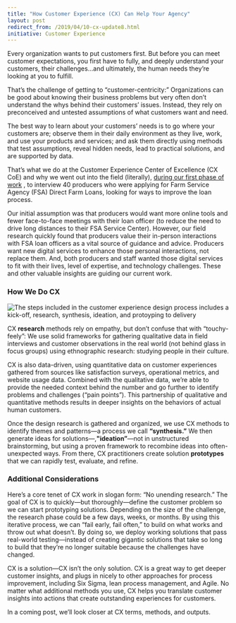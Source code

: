```yaml
---
title: "How Customer Experience (CX) Can Help Your Agency"
layout: post
redirect_from: /2019/04/10-cx-update8.html
initiative: Customer Experience
---
```


Every organization wants to put customers first. But before you can meet customer expectations, you first have to fully, and deeply understand your customers, their challenges...and ultimately, the human needs they’re looking at you to fulfill. 

That’s the challenge of getting to “customer-centricity:” Organizations can be good about knowing their business problems but very often don’t understand the whys behind their customers’ issues. Instead, they rely on preconceived and untested assumptions of what customers want and need. 

The best way to learn about your customers’ needs is to go where your customers are; observe them in their daily environment as they live, work, and use your products and services; and ask them directly using methods that test assumptions, reveal hidden needs, lead to practical solutions, and are supported by data.

That’s what we do at the Customer Experience Center of Excellence (CX CoE) and why we went out into the field (literally), <a href="https://coe.gsa.gov/2018/08/03/cx-update-4.html">during our first phase of work</a> , to interview 40 producers who were applying for Farm Service Agency (FSA) Direct Farm Loans, looking for ways to improve the loan process. 

Our initial assumption was that producers would want more online tools and fewer face-to-face meetings with their loan officer (to reduce the need to drive long distances to their FSA Service Center). However, our field research quickly found that producers value their in-person interactions with FSA loan officers as a vital source of guidance and advice. Producers want new digital services to enhance those personal interactions, not replace them. And, both producers and staff wanted those digital services to fit with their lives, level of expertise, and technology challenges. These and other valuable insights are guiding our current work.

<h3> How We Do CX</h3>
<img src="{{site.baseurl}}/images/CXDesignProcess.png" alt="The steps included in the customer experience design process includes a kick-off, research, synthesis, ideation, and protoyping to delivery" class="img-responsive">

CX <b>research</b> methods rely on empathy, but don’t confuse that with “touchy-feely”: We use solid frameworks for gathering qualitative data in field interviews and customer observations in the real world (not behind glass in focus groups) using ethnographic research: studying people in their culture.

CX is also data-driven, using quantitative data on customer experiences gathered from sources like satisfaction surveys, operational metrics, and website usage data. Combined with the qualitative data, we’re able to provide the needed context behind the number and go further to identify problems and challenges (“pain points”). This partnership of qualitative and quantitative methods results in deeper insights on the behaviors of actual human customers.

Once the design research is gathered and organized, we use CX methods to identify themes and patterns—a process we call <b>“synthesis.”</b> We then generate ideas for solutions—,<b>"ideation”</b>—not in unstructured brainstorming, but using a proven framework to recombine ideas into often-unexpected ways. From there, CX practitioners create solution <b>prototypes</b> that we can rapidly test, evaluate, and refine.

<h3>Additional Considerations</h3>

Here’s a core tenet of CX work in slogan form: “No unending research.” The goal of CX is to quickly—but thoroughly—define the customer problem so we can start prototyping solutions. Depending on the size of the challenge, the research phase could be a few days, weeks, or months. By using this iterative process, we can “fail early, fail often,” to build on what works and throw out what doesn’t. By doing so, we deploy working solutions that pass real-world testing—instead of creating gigantic solutions that take so long to build that they’re no longer suitable because the challenges have changed.

CX is a solution—CX isn’t the only solution. CX is a great way to get deeper customer insights, and plugs in nicely to other approaches for process improvement, including Six Sigma, lean process management, and Agile. No matter what additional methods you use, CX helps you translate customer insights into actions that create outstanding experiences for customers.

In a coming post, we’ll look closer at CX terms, methods, and outputs.
